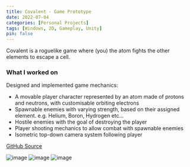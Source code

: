 ```yaml
---
title: Covalent - Game Prototype
date: 2022-07-04
categories: [Personal Projects]
tags: [Windows, 2D, Gameplay, Unity]
pin: false
---
```


Covalent is a roguelike game where (you) the atom fights the other elements to escape a cell.

### What I worked on
Designed and implemented game mechanics:
 - A movable player character represented by an atom made of protons and neutrons, with customisable orbiting electrons
 - Spawnable enemies with varying strength, based on their assigned element. e.g. Helium, Boron, Hydrogen etc...
 - Hostile enemies with the goal of destroying the player
 - Player shooting mechanics to allow combat with spawnable enemies
 - Isometric top-down camera system following player

[GitHub Source](https://github.com/lyubomirlichev/Covalent/tree/main)

![image](https://user-images.githubusercontent.com/74913022/167303351-aeaa8e20-912f-44d3-968c-49f62ef324ce.png)
![image](https://user-images.githubusercontent.com/74913022/167315608-1a46f5d8-7f48-4748-b913-f4e9c21d8ba8.png)
![image](https://user-images.githubusercontent.com/74913022/168389174-b71b1650-a56d-42a7-aa68-3a1430299623.png)



